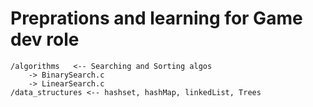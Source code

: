 # Preprations and learning for Game dev role

```
/algorithms   <-- Searching and Sorting algos
    -> BinarySearch.c
    -> LinearSearch.c
/data_structures <-- hashset, hashMap, linkedList, Trees
```